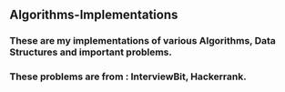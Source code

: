 ## Algorithms-Implementations
### These are my implementations of various Algorithms, Data Structures and important problems.
### These problems are from : InterviewBit, Hackerrank.
